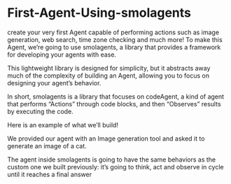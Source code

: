 # First-Agent-Using-smolagents
create your very first Agent capable of performing actions such as image generation, web search, time zone checking and much more!
To make this Agent, we’re going to use smolagents, a library that provides a framework for developing your agents with ease.

This lightweight library is designed for simplicity, but it abstracts away much of the complexity of building an Agent, allowing you to focus on designing your agent’s behavior.

In short, smolagents is a library that focuses on codeAgent, a kind of agent that performs “Actions” through code blocks, and then “Observes” results by executing the code.

Here is an example of what we’ll build!

We provided our agent with an Image generation tool and asked it to generate an image of a cat.

The agent inside smolagents is going to have the same behaviors as the custom one we built previously: it’s going to think, act and observe in cycle until it reaches a final answer